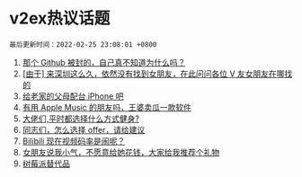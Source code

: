 # v2ex热议话题

`最后更新时间：2022-02-25 23:08:01 +0800`

1. [那个 Github 被封的，自己真不知道为什么吗？](https://www.v2ex.com/t/836360)
1. [[由于] 来深圳这么久，依然没有找到女朋友，在此问问各位 V 友女朋友在哪找的](https://www.v2ex.com/t/836301)
1. [给老家的父母配台 iPhone 吧](https://www.v2ex.com/t/836317)
1. [有用 Apple Music 的朋友吗，王婆卖瓜一款软件](https://www.v2ex.com/t/836309)
1. [大佬们,平时都选择什么方式健身?](https://www.v2ex.com/t/836306)
1. [同志们，怎么选择 offer，请给建议](https://www.v2ex.com/t/836300)
1. [Bilibili 现在视频码率是闹呢？](https://www.v2ex.com/t/836308)
1. [女朋友说我小气，不愿意给她花钱，大家给我推荐个礼物](https://www.v2ex.com/t/836323)
1. [树莓派替代品](https://www.v2ex.com/t/836327)

